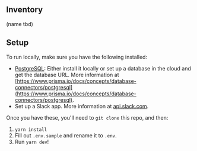 ## Inventory

(name tbd)

## Setup

To run locally, make sure you have the following installed:

- [PostgreSQL](https://www.postgresql.org/): Either install it locally or set up a database in the cloud and get the database URL. More information at [https://www.prisma.io/docs/concepts/database-connectors/postgresql](https://www.prisma.io/docs/concepts/database-connectors/postgresql).
- Set up a Slack app. More information at [api.slack.com](https://api.slack.com).

Once you have these, you'll need to `git clone` this repo, and then:

1. `yarn install`
2. Fill out `.env.sample` and rename it to `.env`.
3. Run `yarn dev`!

